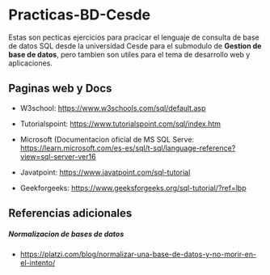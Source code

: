 # Practicas-BD-Cesde

Estas son pecticas ejercicios para pracicar el lenguaje de consulta de base de datos SQL desde la universidad Cesde para el submodulo de **Gestion de base de datos**, pero tambien son utiles para el tema de desarrollo web y aplicaciones.

## Paginas web y Docs

- W3school: https://www.w3schools.com/sql/default.asp

- Tutorialspoint: https://www.tutorialspoint.com/sql/index.htm

- Microsoft (Documentacion oficial de MS SQL Serve: https://learn.microsoft.com/es-es/sql/t-sql/language-reference?view=sql-server-ver16

- Javatpoint: https://www.javatpoint.com/sql-tutorial

- Geekforgeeks: https://www.geeksforgeeks.org/sql-tutorial/?ref=lbp

## Referencias adicionales

##### Normalizacion de bases de datos
- https://platzi.com/blog/normalizar-una-base-de-datos-y-no-morir-en-el-intento/

